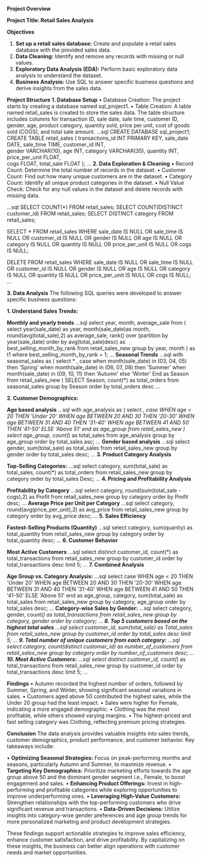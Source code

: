 **Project Overview**

**Project Title: Retail Sales Analysis**

**Objectives**
1.	**Set up a retail sales database:** Create and populate a retail sales database with the provided sales data.
2.	**Data Cleaning:** Identify and remove any records with missing or null values.
3.	**Exploratory Data Analysis (EDA):** Perform basic exploratory data analysis to understand the dataset.
4.	**Business Analysis:** Use SQL to answer specific business questions and derive insights from the sales data.

**Project Structure**
**1.	Database Setup**
•	Database Creation: The project starts by creating a database named sql_project1.
•	Table Creation: A table named retail_sales is created to store the sales data. The table structure includes columns for transaction ID, sale date, sale time, customer ID, gender, age, product category, quantity sold, price per unit, cost of goods sold (COGS), and total sale amount. 
...sql
CREATE DATABASE sql_project1;
CREATE TABLE retail_sales
(
    transactions_id INT PRIMARY KEY,
    sale_date DATE,	
    sale_time TIME,
    customer_id INT,	
    gender VARCHAR(10),
    age INT,
    category VARCHAR(35),
    quantity INT,
    price_per_unit FLOAT,	
    cogs FLOAT,
    total_sale FLOAT
);
...
**2.	Data Exploration & Cleaning**
•	Record Count: Determine the total number of records in the dataset.
•	Customer Count: Find out how many unique customers are in the dataset.
•	Category Count: Identify all unique product categories in the dataset.
•	Null Value Check: Check for any null values in the dataset and delete records with missing data.

...sql
SELECT COUNT(*) FROM retail_sales;
SELECT COUNT(DISTINCT customer_id) FROM retail_sales;
SELECT DISTINCT category FROM retail_sales;

SELECT * FROM retail_sales
WHERE 
    sale_date IS NULL OR sale_time IS NULL OR customer_id IS NULL OR 
    gender IS NULL OR age IS NULL OR category IS NULL OR 
    quantity IS NULL OR price_per_unit IS NULL OR cogs IS NULL;

DELETE FROM retail_sales
WHERE 
    sale_date IS NULL OR sale_time IS NULL OR customer_id IS NULL OR 
    gender IS NULL OR age IS NULL OR category IS NULL OR 
    quantity IS NULL OR price_per_unit IS NULL OR cogs IS NULL;
...

**3.	Data Analysis**
The following SQL queries were developed to answer specific business questions:

**1.	Understand Sales Trends:** 

**Monthly and yearly trends**
...sql
select year,
 month,
 average_sale 
 from
 (
 select 
 year(sale_date) as year,
 month(sale_date)as month,
 round(avg(total_sale),2) as average_sale,
 rank() over (partition by year(sale_date) order by avg(total_sale)desc) as best_selling_month_by_rank
 from retail_sales_new
 group by year, month
 ) as t1
 where best_selling_month_by_rank = 1;
...
**Seasonal Trends**
...sql
with seasonal_sales as
 (
 select * ,
 case
when month(sale_date) in (03, 04, 05) then 'Spring'
when month(sale_date) in (06, 07, 08) then 'Summer'
when month(sale_date) in (09, 10, 11) then 'Autumn'
else 'Winter'
 End as Season
 from retail_sales_new
 )
 SELECT Season,
 count(*) as total_orders
 from seasonal_sales
 group by Season 
 order by total_orders desc
...

**2.	Customer Demographics:**

**Age based analysis**
...sql
with age_analysis as
(
select *,
case
WHEN age < 20 THEN 'Under 20'
    WHEN age BETWEEN 20 AND 30 THEN '20-30'
    WHEN age BETWEEN 31 AND 40 THEN '31-40'
    WHEN age BETWEEN 41 AND 50 THEN '41-50'
    ELSE 'Above 51'
    end as age_group
from retail_sales_new
) 
select age_group,
count(*) as total_sales
from age_analysis
group by age_group
order by total_sales asc;
...
**Gender based analysis**
...sql
select gender,
sum(total_sale) as total_sales
from retail_sales_new
group by gender
order by total_sales desc;
...
**3.	Product Category Analysis**

**Top-Selling Categories:**
...sql
select 
category, 
sum(total_sale) as total_sales, 
count(*) as total_orders
from retail_sales_new
group by category
order by total_sales Desc;
...
**4.	Pricing and Profitability Analysis**

**Profitability by Category**
...sql
select category,
round(sum(total_sale - cogs),2) as Profit 
from retail_sales_new
group by category
order by Profit desc;
...
**Average Price per Unit per Category**
...sql
select category,
round(avg(price_per_unit),2) as avg_price
from retail_sales_new
group by category
order by avg_price desc;
...
**5.	Sales Efficiency**

**Fastest-Selling Products (Quantity)**
...sql
select category,
sum(quantiy) as total_quantity
from retail_sales_new
group by category
order by total_quantity desc;
...
**6.	Customer Behavior**

**Most Active Customers**
...sql
select distinct customer_id,
count(*) as total_transactions 
from retail_sales_new
group by customer_id
order by total_transactions desc
limit 5;
...
**7.	Combined Analysis**

**Age Group vs. Category Analysis:**
...sql
select
case
WHEN age < 20 THEN 'Under 20'
    WHEN age BETWEEN 20 AND 30 THEN '20-30'
    WHEN age BETWEEN 31 AND 40 THEN '31-40'
    WHEN age BETWEEN 41 AND 50 THEN '41-50'
    ELSE 'Above 51'
    end as age_group,
category,
sum(total_sale) as total_sales
from retail_sales_new
group by category, age_group
order by total_sales desc;
...
**Category-wise Sales by Gender:**
...sql
select category, 
 gender, 
 count(*) as total_transactions
 from retail_sales_new
 group by category, gender
 order by category;
...
**8.	Top 5 customers based on the highest total sales**
...sql
select 
 customer_id, 
 sum(total_sale) as Total_sales 
 from retail_sales_new
 group by customer_id
 order by total_sales desc
 limit 5;
...
**9.	Total number of unique customers from each category:**
...sql
select 
 category,
 count(distinct customer_id) as number_of_customers
 from retail_sales_new
 group by category
 order by number_of_customers desc;
...
**10.	Most Active Customers:**
...sql
select distinct customer_id,
count(*) as total_transactions 
from retail_sales_new
group by customer_id
order by total_transactions desc
limit 5;
...

**Findings**
• Autumn recorded the highest number of orders, followed by Summer, Spring, and Winter, showing significant seasonal variations in sales.
• Customers aged above 50 contributed the highest sales, while the Under 20 group had the least impact.
• Sales were higher for Female, indicating a more engaged demographic.
• Clothing was the most profitable, while others showed varying margins.
• The highest-priced and fast selling category was Clothing, reflecting premium pricing strategies.

**Conclusion**
The data analysis provides valuable insights into sales trends, customer demographics, product performance, and customer behavior. Key takeaways include:

• **Optimizing Seasonal Strategies:** Focus on peak-performing months and seasons, particularly Autumn and Summer, to maximize revenue.
• **Targeting Key Demographics:** Prioritize marketing efforts towards the age group above 50 and the dominant gender segment i.e., Female, to boost engagement and sales.
• **Enhancing Product Offerings:** Invest in high-performing and profitable categories while exploring opportunities to improve underperforming ones.
• **Leveraging High-Value Customers:** Strengthen relationships with the top-performing customers who drive significant revenue and transactions.
• **Data-Driven Decisions:** Utilize insights into category-wise gender preferences and age group trends for more personalized marketing and product development strategies.

These findings support actionable strategies to improve sales efficiency, enhance customer satisfaction, and drive profitability. By capitalizing on these insights, the business can better align operations with customer needs and market opportunities.
